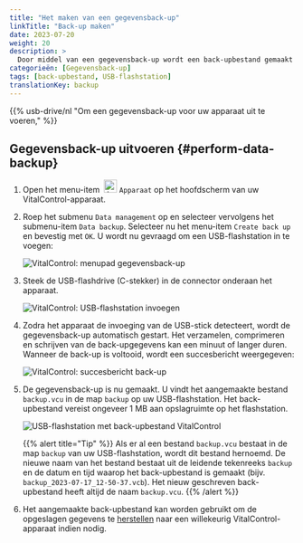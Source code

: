 ```yaml
---
title: "Het maken van een gegevensback-up"
linkTitle: "Back-up maken"
date: 2023-07-20
weight: 20
description: >
  Door middel van een gegevensback-up wordt een back-upbestand gemaakt dat alle gegevens bevat die zijn opgeslagen op het VitalControl-apparaat.
categorieën: [Gegevensback-up]
tags: [back-upbestand, USB-flashstation]
translationKey: backup
---
```

{{% usb-drive/nl "Om een gegevensback-up voor uw apparaat uit te voeren," %}}

## Gegevensback-up uitvoeren {#perform-data-backup}

1. Open het menu-item &nbsp;<img src="/icons/device.svg" width="23" align="bottom" alt="Apparaat" /> `Apparaat` op het hoofdscherm van uw VitalControl-apparaat.

2. Roep het submenu `Data management` op en selecteer vervolgens het submenu-item `Data backup`. Selecteer nu het menu-item `Create back up` en bevestig met `OK`. U wordt nu gevraagd om een USB-flashstation in te voegen:

   ![VitalControl: menupad gegevensback-up](../images/backup.png "Roep gegevensback-up op")

3. Steek de USB-flashdrive (C-stekker) in de connector onderaan het apparaat.

   ![VitalControl: USB-flashstation invoegen](/images/firmware/update/plug-in-dual-usb-stick.svg "USB-flashstation invoegen")

4. Zodra het apparaat de invoeging van de USB-stick detecteert, wordt de gegevensback-up automatisch gestart. Het verzamelen, comprimeren en schrijven van de back-upgegevens kan een minuut of langer duren. Wanneer de back-up is voltooid, wordt een succesbericht weergegeven:

   ![VitalControl: succesbericht back-up](../images/backup-done.png "Succes gegevensback-up")

5. De gegevensback-up is nu gemaakt. U vindt het aangemaakte bestand `backup.vcu` in de map `backup` op uw USB-flashstation. Het back-upbestand vereist ongeveer 1 MB aan opslagruimte op het flashstation.

   ![USB-flashstation met back-upbestand VitalControl](../images/backup-file.png "USB-flashstation met back-upbestand")

   {{% alert title="Tip" %}}
  Als er al een bestand `backup.vcu` bestaat in de map `backup` van uw USB-flashstation, wordt dit bestand hernoemd. De nieuwe naam van het bestand bestaat uit de leidende tekenreeks `backup` en de datum en tijd waarop het back-upbestand is gemaakt (bijv. `backup_2023-07-17_12-50-37.vcb`). Het nieuw geschreven back-upbestand heeft altijd de naam `backup.vcu`.
    {{% /alert %}}

6. Het aangemaakte back-upbestand kan worden gebruikt om de opgeslagen gegevens te [herstellen](../restore) naar een willekeurig VitalControl-apparaat indien nodig.
